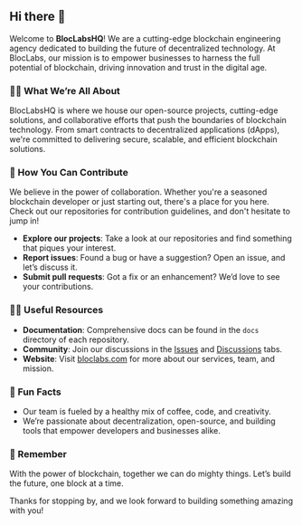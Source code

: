 ## Hi there 👋

Welcome to **BlocLabsHQ**! We are a cutting-edge blockchain engineering agency dedicated to building the future of decentralized technology. At BlocLabs, our mission is to empower businesses to harness the full potential of blockchain, driving innovation and trust in the digital age.

### 🙋‍♀️ What We’re All About
BlocLabsHQ is where we house our open-source projects, cutting-edge solutions, and collaborative efforts that push the boundaries of blockchain technology. From smart contracts to decentralized applications (dApps), we're committed to delivering secure, scalable, and efficient blockchain solutions.

### 🌈 How You Can Contribute
We believe in the power of collaboration. Whether you're a seasoned blockchain developer or just starting out, there's a place for you here. Check out our repositories for contribution guidelines, and don't hesitate to jump in!

- **Explore our projects**: Take a look at our repositories and find something that piques your interest.
- **Report issues**: Found a bug or have a suggestion? Open an issue, and let’s discuss it.
- **Submit pull requests**: Got a fix or an enhancement? We’d love to see your contributions.

### 👩‍💻 Useful Resources
- **Documentation**: Comprehensive docs can be found in the `docs` directory of each repository.
- **Community**: Join our discussions in the [Issues](https://github.com/bloclabsHQ/issues) and [Discussions](https://github.com/bloclabsHQ/discussions) tabs.
- **Website**: Visit [bloclabs.com](https://bloclabs.com) for more about our services, team, and mission.

### 🍿 Fun Facts
- Our team is fueled by a healthy mix of coffee, code, and creativity.
- We’re passionate about decentralization, open-source, and building tools that empower developers and businesses alike.

### 🧙 Remember
With the power of blockchain, together we can do mighty things. Let’s build the future, one block at a time.

Thanks for stopping by, and we look forward to building something amazing with you!

